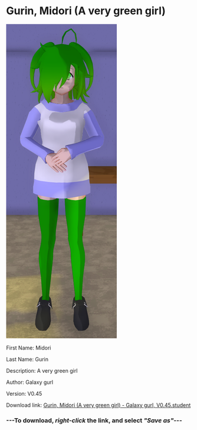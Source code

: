 # Gurin, Midori (A very green girl)

<img src = "https://raw.githubusercontent.com/Arbiter1223/Daigaku-Gurashi-Custom-Students/master/Students/Files/Gurin%2C%20Midori%20(A%20very%20green%20girl).png">

First Name: Midori

Last Name: Gurin

Description: A very green girl

Author: Galaxy gurl

Version: V0.45

Download link: <a href="https://raw.githubusercontent.com/Arbiter1223/Daigaku-Gurashi-Custom-Students/master/Students/Files/Gurin%2C%20Midori%20(A%20very%20green%20girl)%20-%20Galaxy%20gurl%2C%20V0.45.student">Gurin, Midori (A very green girl) - Galaxy gurl, V0.45.student</a>

### ---**To download, _right-click_ the link, and select _"Save as"_**---

